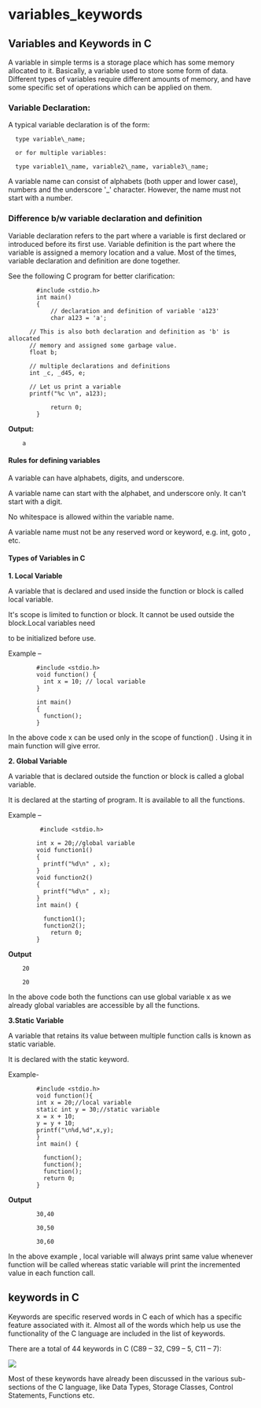 # variables\_keywords

## **Variables and Keywords in C**

A variable in simple terms is a storage place which has some memory allocated to it. Basically, a variable used to store some form of data. Different types of variables require different amounts of memory, and have some specific set of operations which can be applied on them.

### Variable Declaration:

A typical variable declaration is of the form:

```text
  type variable\_name;

  or for multiple variables:

  type variable1\_name, variable2\_name, variable3\_name;
```

A variable name can consist of alphabets \(both upper and lower case\), numbers and the underscore '\_' character. However, the name must not start with a number.

### Difference b/w variable declaration and definition

Variable declaration refers to the part where a variable is first declared or introduced before its first use. Variable definition is the part where the variable is assigned a memory location and a value. Most of the times, variable declaration and definition are done together.

See the following C program for better clarification:

```text
        #include <stdio.h>
        int main()
        {
            // declaration and definition of variable 'a123'
            char a123 = 'a';

      // This is also both declaration and definition as 'b' is allocated
      // memory and assigned some garbage value.  
      float b; 

      // multiple declarations and definitions
      int _c, _d45, e;

      // Let us print a variable
      printf("%c \n", a123);

            return 0;
        }
```

**Output:**

```text
    a
```

#### Rules for defining variables

A variable can have alphabets, digits, and underscore.

A variable name can start with the alphabet, and underscore only. It can't start with a digit.

No whitespace is allowed within the variable name.

A variable name must not be any reserved word or keyword, e.g. int, goto , etc.

#### Types of Variables in C

**1. Local Variable**

A variable that is declared and used inside the function or block is called local variable.

It's scope is limited to function or block. It cannot be used outside the block.Local variables need

to be initialized before use.

Example –

```text
        #include <stdio.h>
        void function() {
          int x = 10; // local variable
        }

        int main()
        {
          function();
        }
```

In the above code x can be used only in the scope of function\(\) . Using it in main function will give error.

**2. Global Variable**

A variable that is declared outside the function or block is called a global variable.

It is declared at the starting of program. It is available to all the functions.

Example –

```text
         #include <stdio.h>

        int x = 20;//global variable
        void function1()
        {
          printf("%d\n" , x);
        }
        void function2()
        {
          printf("%d\n" , x);
        }
        int main() {

          function1();
          function2();
            return 0;
        }
```

**Output**

```text
    20

    20
```

In the above code both the functions can use global variable x as we already global variables are accessible by all the functions.

**3.Static Variable**

A variable that retains its value between multiple function calls is known as static variable.

It is declared with the static keyword.

Example-

```text
        #include <stdio.h>
        void function(){ 
        int x = 20;//local variable 
        static int y = 30;//static variable 
        x = x + 10; 
        y = y + 10; 
        printf("\n%d,%d",x,y); 
        } 
        int main() {

          function();
          function();
          function();
          return 0;
        }
```

**Output**

```text
        30,40

        30,50

        30,60
```

In the above example , local variable will always print same value whenever function will be called whereas static variable will print the incremented value in each function call.

## keywords in C

Keywords are specific reserved words in C each of which has a specific feature associated with it. Almost all of the words which help us use the functionality of the C language are included in the list of keywords.

There are a total of 44 keywords in C \(C89 – 32, C99 – 5, C11 – 7\):

![](https://github.com/AswinS07/C_programming/tree/563981b7863523bc0a25d8caec16cb826dbc1f09/_includes/keywords.png)

Most of these keywords have already been discussed in the various sub-sections of the C language, like Data Types, Storage Classes, Control Statements, Functions etc.

